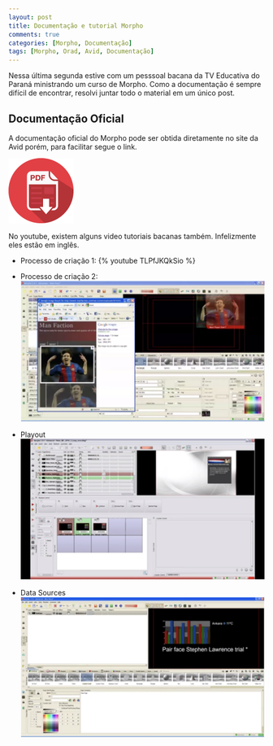 ```yaml
---
layout: post
title: Documentação e tutorial Morpho
comments: true
categories: [Morpho, Documentação]
tags: [Morpho, Orad, Avid, Documentação]
---
```


Nessa última segunda estive com um pesssoal bacana da TV Educativa do Paraná ministrando um curso de Morpho. Como a documentação é sempre difícil de encontrar, resolvi juntar todo o material em um único post.

## Documentação Oficial

A documentação oficial do Morpho pode ser obtida diretamente no site da Avid porém, para facilitar segue o link.

[![Download](/images/pdf-icon.png)](/download/Morpho_31_user_guide.pdf)

No youtube, existem alguns video tutoriais bacanas também. Infelizmente eles estão em inglês.

- Processo de criação 1:
  {% youtube TLPfJKQkSio %}

- Processo de criação 2:
  [![Youtube](/images/morpho/creation_process_2.png)](https://www.youtube.com/watch?v=BpDztusoqIs)

- Playout
  [![Youtube](/images/morpho/playout.png)](https://www.youtube.com/watch?v=FITIz4Or8rQ)

- Data Sources
  [![Youtube](/images/morpho/data_sources.png)](https://www.youtube.com/watch?v=inJPCQIwTtw)
